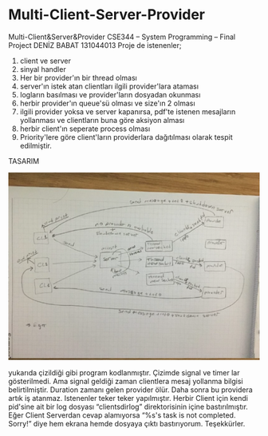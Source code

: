 # Multi-Client-Server-Provider
Multi-Client&amp;Server&amp;Provider
CSE344 – System Programming – Final Project
DENİZ BABAT
131044013
Proje de istenenler;
1. client ve server
2. sinyal handler
3. Her bir provider'ın bir thread olması
4. server'ın istek atan clientları ilgili provider'lara ataması
5. logların basılması ve provider'ların dosyadan okunması
1. herbir provider'ın queue'sü olması ve size'ın 2 olması
2. ilgili provider yoksa ve server kapanırsa, pdf'te istenen mesajların
yollanması ve clientların buna göre aksiyon alması
3. herbir client'ın seperate process olması
4. Priority'lere göre client'ların providerlara dağıtılması
olarak tespit edilmiştir.

TASARIM

![Alt text](https://github.com/DenizBabat/Multi-Client-Server-Provider/blob/master/server-client.png "Title")

yukarıda çizildiği gibi program kodlanmıştır. Çizimde signal ve timer lar
gösterilmedi. Ama signal geldiği zaman clientlera mesaj yollanma bilgisi
belirtilmiştir. Duration zamanı gelen provider ölür. Daha sonra bu providera
artık iş atanmaz. Istenenler teker teker yapılmıştır. Herbir Client için kendi
pid'sine ait bir log dosyası “clientsdirlog” direktorisinin içine
bastırılmıştır. Eğer Client Serverdan cevap alamıyorsa “%s's task is not
completed. Sorry!” diye hem ekrana hemde dosyaya çıktı bastırıyorum.
Teşekkürler.
